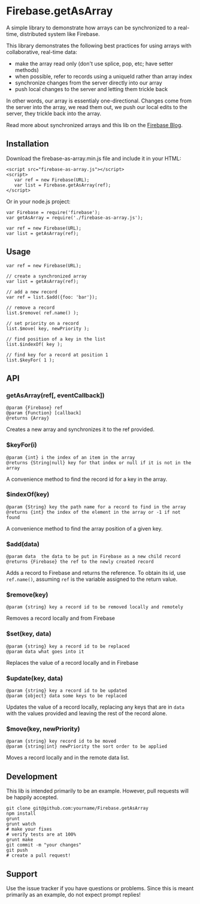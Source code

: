 # Firebase.getAsArray

A simple library to demonstrate how arrays can be synchronized to a real-time, distributed system like Firebase.

This library demonstrates the following best practices for using arrays with collaborative, real-time data:

 - make the array read only (don't use splice, pop, etc; have setter methods)
 - when possible, refer to records using a uniqueId rather than array index
 - synchronize changes from the server directly into our array
 - push local changes to the server and letting them trickle back

In other words, our array is essentialy one-directional. Changes come from the server into the array, we read them out, we push our local edits to the server, they trickle back into the array.

Read more about synchronized arrays and this lib on the [Firebase Blog](https://www.firebase.com/blog/).

## Installation

Download the firebase-as-array.min.js file and include it in your HTML:

    <script src="firebase-as-array.js"></script>
    <script>
       var ref = new Firebase(URL);
       var list = Firebase.getAsArray(ref);
    </script>

Or in your node.js project:

    var Firebase = require('firebase');
    var getAsArray = require('./firebase-as-array.js');

    var ref = new Firebase(URL);
    var list = getAsArray(ref);

## Usage

    var ref = new Firebase(URL);

    // create a synchronized array
    var list = getAsArray(ref);

    // add a new record
    var ref = list.$add({foo: 'bar'});

    // remove a record
    list.$remove( ref.name() );

    // set priority on a record
    list.$move( key, newPriority );

    // find position of a key in the list
    list.$indexOf( key );

    // find key for a record at position 1
    list.$keyFor( 1 );

## API

### getAsArray(ref[, eventCallback])

    @param {Firebase} ref
    @param {Function} [callback]
    @returns {Array}

Creates a new array and synchronizes it to the ref provided.

### $keyFor(i)

    @param {int} i the index of an item in the array
    @returns {String|null} key for that index or null if it is not in the array

A convenience method to find the record id for a key in the array.

### $indexOf(key)

    @param {String} key the path name for a record to find in the array
    @returns {int} the index of the element in the array or -1 if not found

A convenience method to find the array position of a given key.

### $add(data)

    @param data  the data to be put in Firebase as a new child record
    @returns {Firebase} the ref to the newly created record

Adds a record to Firebase and returns the reference. To obtain its id, use `ref.name()`, assuming `ref` is the variable assigned to the return value.

### $remove(key)

    @param {string} key a record id to be removed locally and remotely

Removes a record locally and from Firebase

### $set(key, data)

    @param {string} key a record id to be replaced
    @param data what goes into it

Replaces the value of a record locally and in Firebase

### $update(key, data)

    @param {string} key a record id to be updated
    @param {object} data some keys to be replaced

Updates the value of a record locally, replacing any keys that are in `data` with the values provided and leaving the rest of the record alone.

### $move(key, newPriority)

    @param {string} key record id to be moved
    @param {string|int} newPriority the sort order to be applied

Moves a record locally and in the remote data list.

## Development

This lib is intended primarily to be an example. However, pull requests will be happily accepted.

    git clone git@github.com:yourname/Firebase.getAsArray
    npm install
    grunt
    grunt watch
    # make your fixes
    # verify tests are at 100%
    grunt make
    git commit -m "your changes"
    git push
    # create a pull request!

## Support

Use the issue tracker if you have questions or problems. Since this is meant primarily as an example, do not expect prompt replies!

